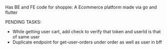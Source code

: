 Has BE and FE code for shoppie: A Ecommerce platform made via go and flutter

PENDING TASKS:

- While getting user cart, add check to verify that token and userId is that of same user
- Duplicate endpoint for get-user-orders under order as well as user in bff
